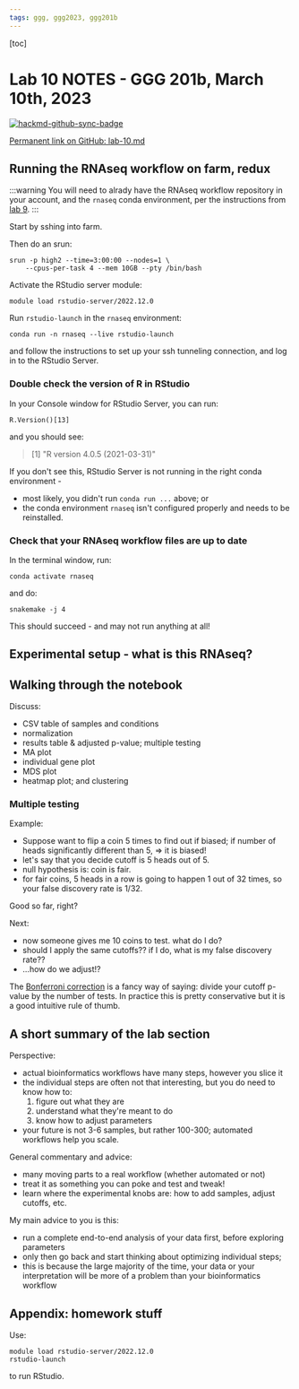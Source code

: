 ```yaml
---
tags: ggg, ggg2023, ggg201b
---
```


[toc]

# Lab 10 NOTES - GGG 201b, March 10th, 2023

[![hackmd-github-sync-badge](https://hackmd.io/vx34rLcAQu6GR-_Gv8r9qw/badge)](https://hackmd.io/vx34rLcAQu6GR-_Gv8r9qw)


[Permanent link on GitHub: lab-10.md](https://github.com/ngs-docs/2023-ggg-201b-lab/blob/main/lab-10.md)

## Running the RNAseq workflow on farm, redux

:::warning
You will need to alrady have the RNAseq workflow repository in your account, and the `rnaseq` conda environment, per the instructions from [lab 9](https://hackmd.io/O2KaLpquTxOD8aI-JMEErQ?view#Setting-things-up-on-farm).
:::

Start by sshing into farm.

Then do an srun:
```
srun -p high2 --time=3:00:00 --nodes=1 \
    --cpus-per-task 4 --mem 10GB --pty /bin/bash
```

Activate the RStudio server module:
```
module load rstudio-server/2022.12.0
```

Run `rstudio-launch` in the `rnaseq` environment:
```
conda run -n rnaseq --live rstudio-launch
```

and follow the instructions to set up your ssh tunneling connection, and log in to the RStudio Server.

### Double check the version of R in RStudio

In your Console window for RStudio Server, you can run:

```
R.Version()[13]
```

and you should see:

>[1] "R version 4.0.5 (2021-03-31)"

If you don't see this, RStudio Server is not running in the right conda environment -
* most likely, you didn't run `conda run ...` above; or
* the conda environment `rnaseq` isn't configured properly and needs to be reinstalled.

### Check that your RNAseq workflow files are up to date

In the terminal window, run:
```
conda activate rnaseq
```

and do:
```
snakemake -j 4
```

This should succeed - and may not run anything at all!

## Experimental setup - what is this RNAseq?

<!-- @@ -->

## Walking through the notebook

Discuss:
* CSV table of samples and conditions
* normalization
* results table & adjusted p-value; multiple testing
* MA plot
* individual gene plot
* MDS plot
* heatmap plot; and clustering

### Multiple testing

Example:

* Suppose want to flip a coin 5 times to find out if biased; if number of heads significantly different than 5, => it is biased!
* let's say that you decide cutoff is 5 heads out of 5.
* null hypothesis is: coin is fair.
* for fair coins, 5 heads in a row is going to happen 1 out of 32 times, so your false discovery rate is 1/32.

Good so far, right?

Next:
* now someone gives me 10 coins to test. what do I do?
* should I apply the same cutoffs?? if I do, what is my false discovery rate??
* ...how do we adjust!?

The [Bonferroni correction](https://en.wikipedia.org/wiki/Bonferroni_correction) is a fancy way of saying: divide your cutoff p-value by the number of tests. In practice this is pretty conservative but it is a good intuitive rule of thumb.

## A short summary of the lab section

Perspective:

* actual bioinformatics workflows have many steps, however you slice it
* the individual steps are often not that interesting, but you do need to know how to:
    1. figure out what they are
    2. understand what they're meant to do
    3. know how to adjust parameters
* your future is not 3-6 samples, but rather 100-300; automated workflows help you scale.

General commentary and advice:

* many moving parts to a real workflow (whether automated or not)
* treat it as something you can poke and test and tweak!
* learn where the experimental knobs are: how to add samples, adjust cutoffs, etc.

My main advice to you is this:

* run a complete end-to-end analysis of your data first, before exploring parameters
* only then go back and start thinking about optimizing individual steps;
* this is because the large majority of the time, your data or your interpretation will be more of a problem than your bioinformatics workflow


## Appendix: homework stuff

Use:

```
module load rstudio-server/2022.12.0
rstudio-launch
```
to run RStudio.